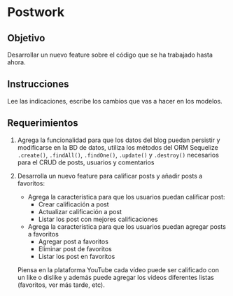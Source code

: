 # Postwork

## Objetivo

Desarrollar un nuevo feature sobre el código que se ha trabajado hasta ahora.

## Instrucciones

Lee las indicaciones, escribe los cambios que vas  a hacer en los modelos.

## Requerimientos

1. Agrega la funcionalidad para que los datos del blog puedan persistir y modificarse en la BD de datos, utiliza los métodos del ORM Sequelize `.create()`, `.findAll()`, `.findOne()`, `.update()` y `.destroy()` necesarios para el CRUD de posts, usuarios y comentarios
2. Desarrolla un nuevo feature para calificar posts y añadir posts a favoritos:
    - Agrega la característica para que los usuarios puedan calificar post:
        - Crear calificación a post
        - Actualizar calificación a post
        - Listar los post con mejores calificaciones
    - Agrega la característica para que los usuarios puedan agregar posts a favoritos
        - Agregar post a favoritos
        - Eliminar post de favoritos
        - Listar los post en favoritos

    Piensa en la plataforma YouTube cada vídeo puede ser calificado con un like o dislike y además puede agregar los videos diferentes listas (favoritos, ver más tarde, etc).


